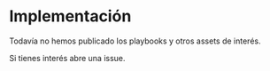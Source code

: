 # Implementación

Todavía no hemos publicado los playbooks y otros assets de interés.

Si tienes interés abre una issue.
